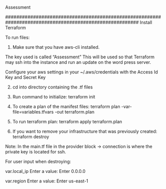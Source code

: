 
Assessment

########################################################################################################
Install Terraform

To run files:

1. Make sure that you have aws-cli installed.  

The key used is called “Assessment”
This will be used so that Terraform may ssh into the instance and run an update on the word press server.

Configure your aws settings in your ~/.aws/credentials with the Access Id Key and Secret Key 

2. cd into directory containing the .tf files 
3. Run command to initialize: 
terraform init 

4. To create a plan of the manifest files:
terraform plan -var-file=variables.tfvars -out terraform.plan

5. To run terraform plan:
terraform apply terraform.plan

6. If you want to remove your infrastructure that was previously created:
terraform destroy

Note: In the main.tf file in the provider block -> connection is where the private key is located for ssh. 

For user input when destroying:

var.local_ip
Enter a value: 
Enter 0.0.0.0

var.region
Enter a value: 
Enter us-east-1
